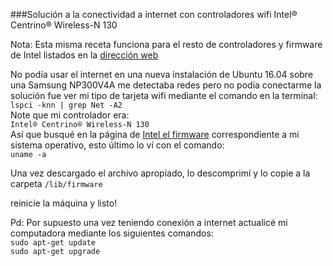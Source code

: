 ###Solución a la conectividad a internet con controladores wifi Intel® Centrino® Wireless-N 130


Nota: Esta misma receta funciona para el resto de controladores y firmware de Intel listados en la [dirección web](https://www-ssl.intel.com/content/www/us/en/support/network-and-i-o/wireless-networking/000005511.html)  


No podía usar el internet en una nueva instalación de Ubuntu 16.04 sobre una Samsung NP300V4A me detectaba redes pero no podía conectarme
la solución fue ver mi tipo de tarjeta wifi
mediante el comando en la terminal:  
```lspci -knn | grep Net -A2 ```  
Note que mi controlador era:  
```Intel® Centrino® Wireless-N 130```  
Así que busqué en la página de [Intel el firmware](https://www-ssl.intel.com/content/www/us/en/support/network-and-i-o/wireless-networking/000005511.html)
correspondiente a mi sistema operativo, esto último lo ví con el comando:  
```uname -a ```



Una vez descargado el archivo apropiado, lo descomprimí y lo copie a la carpeta ```/lib/firmware```

reinicíe la máquina y listo!

Pd: Por supuesto una vez teniendo conexión a internet actualicé mi computadora mediante los siguientes comandos:  
```sudo apt-get update```  
```sudo apt-get upgrade```  
